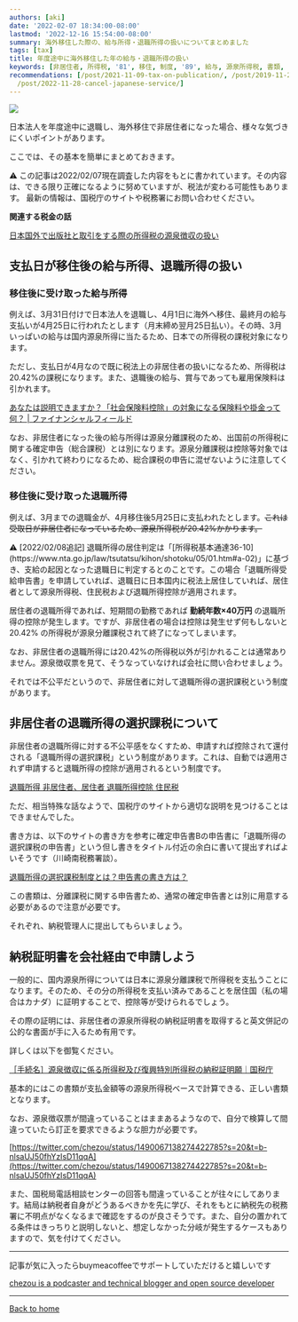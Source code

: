 ```yaml
---
authors: [aki]
date: '2022-02-07 18:34:00-08:00'
lastmod: '2022-12-16 15:54:00-08:00'
summary: 海外移住した際の、給与所得・退職所得の扱いについてまとめました
tags: [tax]
title: 年度途中に海外移住した年の給与・退職所得の扱い
keywords: [非居住者, 所得税, '81', 移住, 制度, '89', 給与, 源泉所得税, 書類, 国税庁]
recommendations: [/post/2021-11-09-tax-on-publication/, /post/2019-11-29-mecab-python3/,
  /post/2022-11-28-cancel-japanese-service/]
---
```


![](https://images.unsplash.com/photo-1598432439250-0330f9130e14?ixlib=rb-1.2.1&q=85&fm=jpg&crop=entropy&cs=srgb)

日本法人を年度途中に退職し、海外移住で非居住者になった場合、様々な気づきにくいポイントがあります。

ここでは、その基本を簡単にまとめておきます。

<aside>
⚠️ この記事は2022/02/07現在調査した内容をもとに書かれています。その内容は、できる限り正確になるように努めていますが、税法が変わる可能性もあります。
最新の情報は、国税庁のサイトや税務署にお問い合わせください。

</aside>

**関連する税金の話**

[日本国外で出版社と取引をする際の所得税の源泉徴収の扱い](%E6%97%A5%E6%9C%AC%E5%9B%BD%E5%A4%96%E3%81%A7%E5%87%BA%E7%89%88%E7%A4%BE%E3%81%A8%E5%8F%96%E5%BC%95%E3%82%92%E3%81%99%E3%82%8B%E9%9A%9B%E3%81%AE%E6%89%80%E5%BE%97%E7%A8%8E%E3%81%AE%E6%BA%90%E6%B3%89%E5%BE%B4%E5%8F%8E%E3%81%AE%E6%89%B1%E3%81%84%201374527218e54b518a08819c47a679fc.md)

## 支払日が移住後の給与所得、退職所得の扱い

### 移住後に受け取った給与所得

例えば、3月31日付けで日本法人を退職し、4月1日に海外へ移住、最終月の給与支払いが4月25日に行われたとします（月末締め翌月25日払い）。その時、3月いっぱいの給与は国内源泉所得に当たるため、日本での所得税の課税対象になります。

ただし、支払日が4月なので既に税法上の非居住者の扱いになるため、所得税は20.42%の課税になります。また、退職後の給与、賞与であっても雇用保険料は引かれます。

[あなたは説明できますか？「社会保険料控除」の対象になる保険料や掛金って何？ | ファイナンシャルフィールド](https://financial-field.com/tax/entry-36124#:~:text=%E7%B5%A6%E4%B8%8E%E3%81%8B%E3%82%89%E5%BC%95%E3%81%8B%E3%82%8C%E3%80%81%E5%A4%B1%E6%A5%AD,%E3%81%AE%E5%AF%BE%E8%B1%A1%E3%81%AB%E3%81%AA%E3%82%8A%E3%81%BE%E3%81%99%E3%80%82)

なお、非居住者になった後の給与所得は源泉分離課税のため、出国前の所得税に関する確定申告（総合課税）とは別になります。源泉分離課税は控除等対象ではなく、引かれて終わりになるため、総合課税の申告に混ぜないように注意してください。

### 移住後に受け取った退職所得

例えば、3月までの退職金が、4月移住後5月25日に支払われたとします。~~これは受取日が非居住者になっているため、源泉所得税が20.42%かかります。~~ 

<aside>
⚠️ [2022/02/08追記]
退職所得の居住判定は「[所得税基本通達36-10](https://www.nta.go.jp/law/tsutatsu/kihon/shotoku/05/01.htm#a-02)」に基づき、支給の起因となった退職日に判定するとのことです。この場合「退職所得受給申告書」を申請していれば、退職日に日本国内に税法上居住していれば、居住者として源泉所得税、住民税および退職所得控除が適用されます。

</aside>

居住者の退職所得であれば、短期間の勤務であれば **勤続年数×40万円** の退職所得の控除が発生します。ですが、非居住者の場合は控除は発生せず何もしないと 20.42% の所得税が源泉分離課税されて終了になってしまいます。

なお、非居住者の退職所得には20.42%の所得税以外が引かれることは通常ありません。源泉徴収票を見て、そうなっていなければ会社に問い合わせましょう。

それでは不公平だというので、非居住者に対して退職所得の選択課税という制度があります。

## 非居住者の退職所得の選択課税について

非居住者の退職所得に対する不公平感をなくすため、申請すれば控除されて還付される「退職所得の選択課税」という制度があります。これは、自動では適用されず申請すると退職所得の控除が適用されるという制度です。

[退職所得 非居住者、居住者 退職所得控除 住民税](https://attax-kokusai.com/post-881/)

ただ、相当特殊な話なようで、国税庁のサイトから適切な説明を見つけることはできませんでした。

書き方は、以下のサイトの書き方を参考に確定申告書Bの申告書に「退職所得の選択課税の申告書」という但し書きをタイトル付近の余白に書いて提出すればよいそうです（川崎南税務署談）。

[退職所得の選択課税制度とは？申告書の書き方は？](https://xn--eckp2gx44oowhnv2btff.com/2017/taisyoku_sentakukazei/)

この書類は、分離課税に関する申告書ため、通常の確定申告書とは別に用意する必要があるので注意が必要です。

それぞれ、納税管理人に提出してもらいましょう。

## 納税証明書を会社経由で申請しよう

一般的に、国内源泉所得については日本に源泉分離課税で所得税を支払うことになります。そのため、その分の所得税を支払い済みであることを居住国（私の場合はカナダ）に証明することで、控除等が受けられるでしょう。

その際の証明には、非居住者の源泉所得税の納税証明書を取得すると英文併記の公的な書面が手に入るため有用です。

詳しくは以下を御覧ください。

[［手続名］源泉徴収に係る所得税及び復興特別所得税の納税証明願｜国税庁](https://www.nta.go.jp/taxes/tetsuzuki/shinsei/annai/gensen/annai/1648_31.htm)

基本的にはこの書類が支払金額等の源泉所得税ベースで計算できる、正しい書類となります。

なお、源泉徴収票が間違っていることはままあるようなので、自分で検算して間違っていたら訂正を要求できるような胆力が必要です。

[https://twitter.com/chezou/status/1490067138274422785?s=20&t=b-nlsaUJ50fhYzIsD11qqA](https://twitter.com/chezou/status/1490067138274422785?s=20&t=b-nlsaUJ50fhYzIsD11qqA)

また、国税局電話相談センターの回答も間違っていることが往々にしてあります。結局は納税者自身がどうあるべきかを先に学び、それをもとに納税先の税務署に不明点がなくなるまで確認をするのが良さそうです。また、自分の置かれてる条件はきっちりと説明しないと、想定しなかった分岐が発生するケースもありますので、気を付けてください。

---

記事が気に入ったらbuymeacoffeeでサポートしていただけると嬉しいです

[chezou is a podcaster and technical blogger and open source developer](https://www.buymeacoffee.com/chezou)

---

[Back to home](https://memo.chezo.uno/)